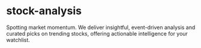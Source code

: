 # stock-analysis
Spotting market momentum. We deliver insightful, event-driven analysis and curated picks on trending stocks, offering actionable intelligence for your watchlist.
